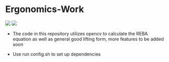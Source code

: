 # Ergonomics-Work

![](results/Lifting_form.gif)
![](results/ezgif-1-5b668f60bb.gif)


-  The code in this repository utilizes opencv to calculate the REBA equation as well as general good lifting form, more features to be added soon  


- Use run config.sh to set up dependencies
